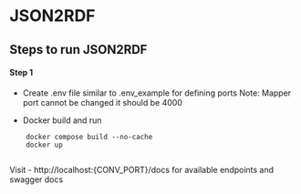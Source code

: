 # JSON2RDF

## Steps to run JSON2RDF

#### Step 1
- Create .env file similar to .env_example for defining ports
  Note: Mapper port cannot be changed it should be 4000 

- Docker build and run 
```
    docker compose build --no-cache
    docker up
    
```


Visit - http://localhost:{CONV_PORT}/docs for available endpoints and swagger docs